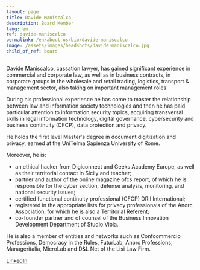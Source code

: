 ```yaml
---
layout: page
title: Davide Maniscalco
description: Board Member
lang: en
ref: davide-maniscalco
permalink: /en/about-us/bio/davide-maniscalco
image: /assets/images/headshots/davide-maniscalco.jpg
child_of_ref: board
---
```


Davide Maniscalco, cassation lawyer, has gained significant experience in commercial and corporate law, as well as in business contracts, in corporate groups in the wholesale and retail trading, logistics, transport & management sector, also taking on important management roles.

During his professional experience he has come to master the relationship between law and information society technologies and then he has paid particular attention to information security topics, acquiring transversal skills in legal information technology, digital governance, cybersecurity and business continuity (CFCP), data protection and privacy.

He holds the first level Master's degree in document digitization and privacy, earned at the UniTelma Sapienza University of Rome.

Moreover, he is:

- an ethical hacker from Digiconnect and Geeks Academy Europe, as well as their territorial contact in Sicily and teacher;
- partner and author of the online magazine ofcs.report, of which he is responsible for the cyber section, defense analysis, monitoring, and national security issues;
- certified functional continuity professional (CFCP) DRII International;
- registered in the appropriate lists for privacy professionals of the Anorc Association, for which he is also a Territorial Referent;
- co-founder partner and of counsel of the Business Innovation Development Department of Studio Viola.

He is also a member of entities and networks such as Confcommercio Professions, Democracy in the Rules, FuturLab, Anorc Professions, Manageritalia, MicroLab and D&L Net of the Lisi Law Firm.

[LinkedIn](https://www.linkedin.com/in/davide-maniscalco-🇮🇹🇪🇺-6512aa66)

